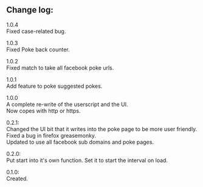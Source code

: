 Change log:
-----------

1.0.4<br />
Fixed case-related bug.

1.0.3<br />
Fixed Poke back counter.

1.0.2<br />
Fixed match to take all facebook poke urls.

1.0.1<br />
Add feature to poke suggested pokes.

1.0.0<br />
A complete re-write of the userscript and the UI.<br />
Now copes with http or https.

0.2.1:<br />
Changed the UI bit that it writes into the poke page to be more user friendly.<br />
Fixed a bug in firefox greasemonky.<br />
Updated to use all facebook sub domains and poke pages.

0.2.0:<br />
Put start into it's own function.
Set it to start the interval on load.

0.1.0:<br />
Created.
